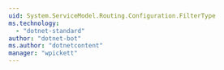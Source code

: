 ```yaml
---
uid: System.ServiceModel.Routing.Configuration.FilterType
ms.technology: 
  - "dotnet-standard"
author: "dotnet-bot"
ms.author: "dotnetcontent"
manager: "wpickett"
---
```


